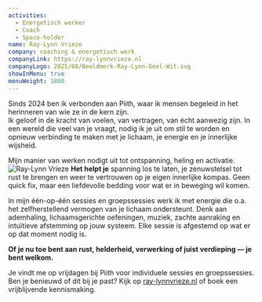 ```yaml
---
activities:
  - Energetisch werker
  - Coach
  - Space-holder
name: Ray-Lynn Vrieze
company: coaching & energetisch werk
companyLink: https://ray-lynnvrieze.nl
companyLogo: 2025/08/Beeldmerk-Ray-Lynn-Geel-Wit.svg
showInMenu: true
menuWeight: 1800
---
```


Sinds 2024 ben ik verbonden aan Piith, waar ik mensen begeleid in het herinneren van wie ze in de kern zijn.\
Ik geloof in de kracht van voelen, van vertragen, van écht aanwezig zijn. In een wereld die veel van je vraagt, nodig ik je uit om stil te worden en opnieuw verbinding te maken met je lichaam, je energie en je innerlijke wijsheid.

Mijn manier van werken nodigt uit tot ontspanning, heling en activatie.\
![Ray-Lynn Vrieze](https://res.cloudinary.com/piith/image/upload/v1755690132/2025/08/IMG_20241229_184209_795.webp#dimensions=medium-portrait&align=right)
**Het helpt je** spanning los te laten, je zenuwstelsel tot rust te brengen en weer te vertrouwen op je eigen innerlijke kompas. Geen quick fix, maar een liefdevolle bedding voor wat er in beweging wil komen.

In mijn één-op-één sessies en groepssessies werk ik met energie die o.a. het zelfherstellend vermogen van je lichaam ondersteunt. Denk aan ademhaling, lichaamsgerichte oefeningen, muziek, zachte aanraking en intuïtieve afstemming op jouw systeem. Elke sessie is afgestemd op wat er op dat moment nodig is.

**Of je nu toe bent aan rust, helderheid, verwerking of juist verdieping — je bent welkom.**

Je vindt me op vrijdagen bij Piith voor individuele sessies en groepssessies.\
Ben je benieuwd of dit bij je past? Kijk op [ray-lynnvrieze.nl](https://ray-lynnvrieze.nl) of boek een vrijblijvende kennismaking.
